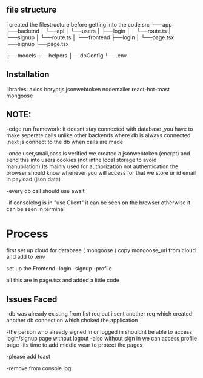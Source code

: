 ## file structure
i created the filestructure before getting into the code
src
└──app
    ├──backend
    │   └──api
    │       └──users
    │           ├──login
    │           │   └──route.ts
    │           └──signup
    │               └──route.ts
    │
    └──frontend
        ├──login
        │   └──page.tsx
        └──signup
            └──page.tsx

├──models
├──helpers
├──dbConfig
└──.env

## Installation

libraries:
axios bcryptjs jsonwebtoken nodemailer react-hot-toast mongoose

## NOTE:
-edge run framework: it doesnt stay connexted with database ,you have to make seperate calls
unlike other backends where db is always connected ,next js connect to the db when calls are made

-once user,smail,pass is verified we created a jsonwebtoken (encrpt) and send this into users cookies (not inthe local storage to avoid manupilation).Its mainly used for authorization not authentication
the browser should know whenever you will access for that we store ur id email in payload (json data)

-every db call should use await

-if consolelog is in "use Client" it can be seen on the browser otherwise it can be seen in terminal

# Process
first set up cloud for database ( mongoose ) 
    copy mongoose_url from cloud and add to .env 


set up the Frontend
-login
-signup
-profile

all this are in page.tsx and added a little code

## Issues Faced

-db was already existing from fist req but i sent another req which created another db connection which choked the application

-the person who already signed in or logged in shouldnt be able to access login/signup page without logout
-also without sign in we can access profile page 
-its time to add middle wear to protect the pages

-please add toast

-remove from console.log

 